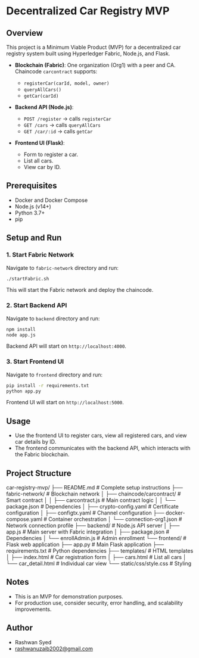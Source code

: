 # Decentralized Car Registry MVP

## Overview
This project is a Minimum Viable Product (MVP) for a decentralized car registry system built using Hyperledger Fabric, Node.js, and Flask.

- **Blockchain (Fabric)**: One organization (Org1) with a peer and CA. Chaincode `carcontract` supports:
  - `registerCar(carId, model, owner)`
  - `queryAllCars()`
  - `getCar(carId)`

- **Backend API (Node.js)**:
  - `POST /register` → calls `registerCar`
  - `GET /cars` → calls `queryAllCars`
  - `GET /car/:id` → calls `getCar`

- **Frontend UI (Flask)**:
  - Form to register a car.
  - List all cars.
  - View car by ID.

## Prerequisites
- Docker and Docker Compose
- Node.js (v14+)
- Python 3.7+
- pip

## Setup and Run

### 1. Start Fabric Network
Navigate to `fabric-network` directory and run:
```bash
./startFabric.sh
```
This will start the Fabric network and deploy the chaincode.

### 2. Start Backend API
Navigate to `backend` directory and run:
```bash
npm install
node app.js
```
Backend API will start on `http://localhost:4000`.

### 3. Start Frontend UI
Navigate to `frontend` directory and run:
```bash
pip install -r requirements.txt
python app.py
```
Frontend UI will start on `http://localhost:5000`.

## Usage
- Use the frontend UI to register cars, view all registered cars, and view car details by ID.
- The frontend communicates with the backend API, which interacts with the Fabric blockchain.

## Project Structure
car-registry-mvp/
├── README.md                    # Complete setup instructions
├── fabric-network/              # Blockchain network
│   ├── chaincode/carcontract/   # Smart contract
│   │   ├── carcontract.js       # Main contract logic
│   │   └── package.json         # Dependencies
│   ├── crypto-config.yaml       # Certificate configuration
│   ├── configtx.yaml           # Channel configuration
├── docker-compose.yaml     # Container orchestration
│   └── connection-org1.json     # Network connection profile
├── backend/                     # Node.js API server
│   ├── app.js                   # Main server with Fabric integration
│   ├── package.json             # Dependencies
│   └── enrollAdmin.js           # Admin enrollment
└── frontend/                    # Flask web application
    ├── app.py                   # Main Flask application
    ├── requirements.txt         # Python dependencies
    ├── templates/               # HTML templates
    │   ├── index.html           # Car registration form
    │   ├── cars.html            # List all cars
    │   └── car_detail.html      # Individual car view
    └── static/css/style.css     # Styling

## Notes
- This is an MVP for demonstration purposes.
- For production use, consider security, error handling, and scalability improvements.

## Author
- Rashwan Syed 
- rashwanuzaib2002@gmail.com